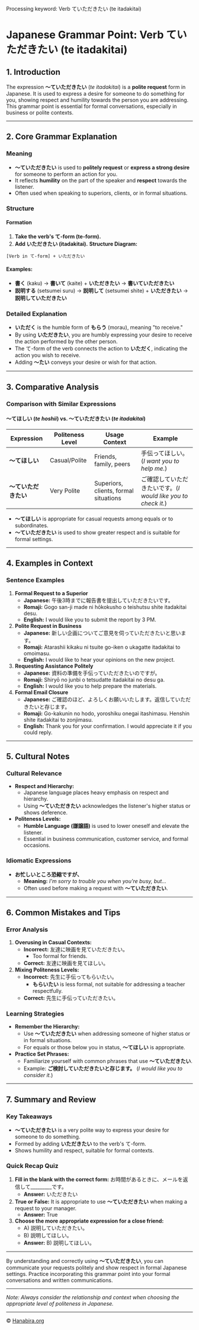 Processing keyword: Verb ていただきたい (te itadakitai)
# Japanese Grammar Point: Verb ていただきたい (te itadakitai)

## 1. Introduction
The expression **～ていただきたい** (*te itadakitai*) is a **polite request** form in Japanese. It is used to express a desire for someone to do something for you, showing respect and humility towards the person you are addressing. This grammar point is essential for formal conversations, especially in business or polite contexts.

---
## 2. Core Grammar Explanation
### Meaning
- **～ていただきたい** is used to **politely request** or **express a strong desire** for someone to perform an action for you.
- It reflects **humility** on the part of the speaker and **respect** towards the listener.
- Often used when speaking to superiors, clients, or in formal situations.
### Structure
#### Formation
1. **Take the verb's て-form (te-form).**
2. **Add いただきたい (itadakitai).**
**Structure Diagram:**
```
[Verb in て-form] + いただきたい
```
#### Examples:
- **書く** (kaku) → **書いて** (kaite) + **いただきたい** → **書いていただきたい**
- **説明する** (setsumei suru) → **説明して** (setsumei shite) + **いただきたい** → **説明していただきたい**
### Detailed Explanation
- **いただく** is the humble form of **もらう** (morau), meaning "to receive."
- By using **いただきたい**, you are humbly expressing your desire to receive the action performed by the other person.
- The て-form of the verb connects the action to **いただく**, indicating the action you wish to receive.
- Adding **～たい** conveys your desire or wish for that action.
---
## 3. Comparative Analysis
### Comparison with Similar Expressions
#### **～てほしい** (*te hoshii*) vs. **～ていただきたい** (*te itadakitai*)

| Expression            | Politeness Level | Usage Context                                 | Example                                          |
|-----------------------|------------------|-----------------------------------------------|--------------------------------------------------|
| **～てほしい**        | Casual/Polite    | Friends, family, peers                        | 手伝ってほしい。(*I want you to help me.*)            |
| **～ていただきたい** | Very Polite      | Superiors, clients, formal situations         | ご確認していただきたいです。(*I would like you to check it.*)|

- **～てほしい** is appropriate for casual requests among equals or to subordinates.
- **～ていただきたい** is used to show greater respect and is suitable for formal settings.
---
## 4. Examples in Context
### Sentence Examples
1. **Formal Request to a Superior**
   - **Japanese:** 午後3時までに報告書を提出していただきたいです。
   - **Romaji:** Gogo san-ji made ni hōkokusho o teishutsu shite itadakitai desu.
   - **English:** I would like you to submit the report by 3 PM.
2. **Polite Request in Business**
   - **Japanese:** 新しい企画についてご意見を伺っていただきたいと思います。
   - **Romaji:** Atarashii kikaku ni tsuite go-iken o ukagatte itadakitai to omoimasu.
   - **English:** I would like to hear your opinions on the new project.
3. **Requesting Assistance Politely**
   - **Japanese:** 資料の準備を手伝っていただきたいのですが。
   - **Romaji:** Shiryō no junbi o tetsudatte itadakitai no desu ga.
   - **English:** I would like you to help prepare the materials.
4. **Formal Email Closure**
   - **Japanese:** ご確認のほど、よろしくお願いいたします。返信していただきたいと存じます。
   - **Romaji:** Go-kakunin no hodo, yoroshiku onegai itashimasu. Henshin shite itadakitai to zonjimasu.
   - **English:** Thank you for your confirmation. I would appreciate it if you could reply.
---
## 5. Cultural Notes
### Cultural Relevance
- **Respect and Hierarchy:**
  - Japanese language places heavy emphasis on respect and hierarchy.
  - Using **～ていただきたい** acknowledges the listener's higher status or shows deference.
- **Politeness Levels:**
  - **Humble Language (謙譲語)** is used to lower oneself and elevate the listener.
  - Essential in business communication, customer service, and formal occasions.
### Idiomatic Expressions
- **お忙しいところ恐縮ですが、**
  - **Meaning:** *I'm sorry to trouble you when you're busy, but...*
  - Often used before making a request with **～ていただきたい**.
---
## 6. Common Mistakes and Tips
### Error Analysis
1. **Overusing in Casual Contexts:**
   - **Incorrect:** 友達に映画を見ていただきたい。
     - Too formal for friends.
   - **Correct:** 友達に映画を見てほしい。
2. **Mixing Politeness Levels:**
   - **Incorrect:** 先生に手伝ってもらいたい。
     - **もらいたい** is less formal, not suitable for addressing a teacher respectfully.
   - **Correct:** 先生に手伝っていただきたい。
### Learning Strategies
- **Remember the Hierarchy:**
  - Use **～ていただきたい** when addressing someone of higher status or in formal situations.
  - For equals or those below you in status, **～てほしい** is appropriate.
- **Practice Set Phrases:**
  - Familiarize yourself with common phrases that use **～ていただきたい**.
  - Example: **ご検討していただきたいと存じます。** (*I would like you to consider it.*)
---
## 7. Summary and Review
### Key Takeaways
- **～ていただきたい** is a very polite way to express your desire for someone to do something.
- Formed by adding **いただきたい** to the verb's て-form.
- Shows humility and respect, suitable for formal contexts.
### Quick Recap Quiz
1. **Fill in the blank with the correct form:**
   お時間があるときに、メールを返信して_________です。
   - **Answer:** いただきたい
2. **True or False:**
   It is appropriate to use **～ていただきたい** when making a request to your manager.
   - **Answer:** True
3. **Choose the more appropriate expression for a close friend:**
   - A) 説明していただきたい。
   - B) 説明してほしい。
   - **Answer:** B) 説明してほしい。
---
By understanding and correctly using **～ていただきたい**, you can communicate your requests politely and show respect in formal Japanese settings. Practice incorporating this grammar point into your formal conversations and written communications.

---
*Note: Always consider the relationship and context when choosing the appropriate level of politeness in Japanese.*


---

© [Hanabira.org](https://hanabira.org)
